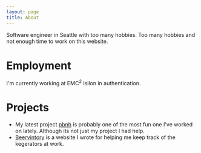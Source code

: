 ```yaml
---
layout: page 
title: About
---
```

Software engineer in Seattle with too many hobbies. Too many hobbies and not enough time to work on this website.

Employment
=
I'm currently working at EMC<sup>2</sup> Isilon in authentication.

Projects
=
* My latest project [pbnh](https://github.com/bhanderson/pbnh) is probably one of the most fun one I've worked on lately. Although its not just my project I had help.
* [Beervintory](https://github.com/bhanderson/beervintory) is a website I wrote for helping me keep track of the kegerators at work.

